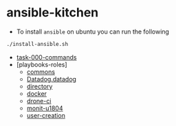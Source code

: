 # ansible-kitchen

- To install `ansible` on ubuntu you can run the following
```bash
./install-ansible.sh
```

- [task-000-commands](task-000-commands)
- [playbooks-roles]
    - [commons](playbooks/roles/commons)
    - [Datadog.datadog](playbooks/roles/Datadog.datadog)
    - [directory](playbooks/roles/directory)
    - [docker](playbooks/roles/docker)
    - [drone-ci](playbooks/roles/drone-ci)
    - [monit-u1804](playbooks/roles/monit-u1804)
    - [user-creation](playbooks/roles/user)

    
